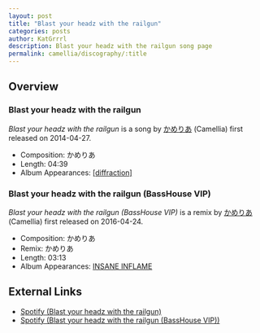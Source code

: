 ```yaml
---
layout: post
title: "Blast your headz with the railgun"
categories: posts
author: KatGrrrl
description: Blast your headz with the railgun song page
permalink: camellia/discography/:title
---
```


## Overview

### Blast your headz with the railgun

*Blast your headz with the railgun* is a song by [かめりあ](/camellia) (Camellia) first released on 2014-04-27.

* Composition: かめりあ
* Length: 04:39
* Album Appearances: [\[diffraction\]](/camellia/albums/diffraction)

### Blast your headz with the railgun (BassHouse VIP)

*Blast your headz with the railgun (BassHouse VIP)* is a remix by [かめりあ](/camellia) (Camellia) first released on 2016-04-24.

* Composition: かめりあ
* Remix: かめりあ
* Length: 03:13
* Album Appearances: [INSANE INFLAME](/camellia/albums/INSANE-INFLAME)

## External Links

* [Spotify (Blast your headz with the railgun)](https://open.spotify.com/track/29V05rGMuT53z9QUJCRo2w?si=aefe403306514cd0)
* [Spotify (Blast your headz with the railgun (BassHouse VIP))](https://open.spotify.com/track/0tJjd1NUpDqeZ3PvPrztiE?si=47261c24cae24fcf)
